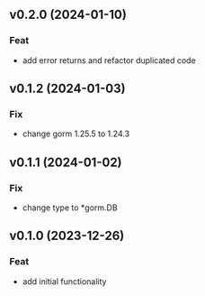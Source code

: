 ## v0.2.0 (2024-01-10)

### Feat

- add error returns and refactor duplicated code

## v0.1.2 (2024-01-03)

### Fix

- change gorm 1.25.5 to 1.24.3

## v0.1.1 (2024-01-02)

### Fix

- change type to *gorm.DB

## v0.1.0 (2023-12-26)

### Feat

- add initial functionality
